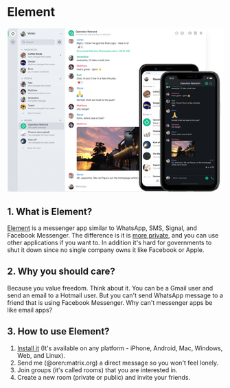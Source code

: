 <!-- numbers -->

# Element

![element](element.png)

## 1. What is Element?
[Element](https://element.io/) is a messenger app similar to WhatsApp, SMS, Signal, and Facebook Messenger. The difference is it is [more private](https://matrix.org/blog/2020/01/02/on-privacy-versus-freedom), and you can use other applications if you want to. In addition it's hard for governments to shut it down since no single company owns it like Facebook or Apple.

## 2. Why you should care?
Because you value freedom. Think about it. You can be a Gmail user and send an email to a Hotmail user. But you can't send WhatsApp message to a friend that is using Facebook Messenger. Why can't messenger apps be like email apps?

## 3. How to use Element?
1. [Install it](https://element.io/) (It's available on any platform - iPhone, Android, Mac, Windows, Web, and Linux).
2. Send me (@oren:matrix.org) a direct message so you won't feel lonely.
3. Join groups (it's called rooms) that you are interested in.
4. Create a new room (private or public) and invite your friends.
